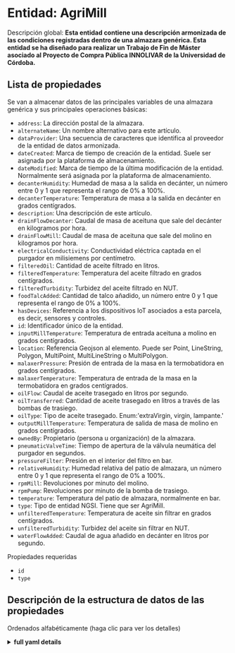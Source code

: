 Entidad: AgriMill
=======================
  
Descripción global: **Esta entidad contiene una descripción armonizada de las condiciones registradas dentro de una almazara genérica.  Esta entidad se ha diseñado para realizar un Trabajo de Fin de Máster asociado al Proyecto de Compra Pública INNOLIVAR de la Universidad de Córdoba.**


## Lista de propiedades    
  

Se van a almacenar datos de las principales variables de una almazara genérica y sus principales operaciones básicas:

- `address`: La dirección postal de la almazara.
- `alternateName`: Un nombre alternativo para este artículo. 
- `dataProvider`: Una secuencia de caracteres que identifica al proveedor de la entidad de datos armonizada.  
- `dateCreated`: Marca de tiempo de creación de la entidad. Suele ser asignada por la plataforma de almacenamiento.  
- `dateModified`: Marca de tiempo de la última modificación de la entidad. Normalmente será asignada por la plataforma de almacenamiento.  
- `decanterHumidity`: Humedad de masa a la salida en decánter, un número entre 0 y 1 que representa el rango de 0% a 100%.
- `decanterTemperature`: Temperatura de masa a la salida en decánter en grados centígrados.
- `description`: Una descripción de este artículo.
- `drainFlowDecanter`: Caudal de masa de aceituna que sale del decánter en kilogramos por hora.
- `drainFlowMill`: Caudal de masa de aceituna que sale del molino en kilogramos por hora.
- `electricalConductivity`: Conductividad eléctrica captada en el purgador en milisiemens por centímetro.
- `filteredOil`: Cantidad de aceite filtrado en litros.
- `filteredTemperature`: Temperatura del aceite filtrado en grados centígrados.
- `filteredTurbidity`: Turbidez del aceite filtrado en NUT.
- `foodTalcAdded`: Cantidad de talco añadido, un número entre 0 y 1 que representa el rango de 0% a 100%.
- `hasDevices`: Referencia a los dispositivos IoT asociados a esta parcela, es decir, sensores y controles. 
- `id`: Identificador único de la entidad.  
- `inputMillTemperature`: Temperatura de entrada aceituna a molino en grados centígrados.
- `location`: Referencia Geojson al elemento. Puede ser Point, LineString, Polygon, MultiPoint, MultiLineString o MultiPolygon.
- `malaxerPressure`: Presión de entrada de la masa en la termobatidora en grados centígrados.
- `malaxerTemperature`: Temperatura de entrada de la masa en la termobatidora en grados centígrados.
- `oilFlow`: Caudal de aceite trasegado en litros por segundo.
- `oilTransferred`: Cantidad de aceite trasegado en litros a través de las bombas de trasiego.
- `oilType`: Tipo de aceite trasegado. Enum:'extraVirgin, virgin, lampante.'
- `outputMillTemperature`: Temperatura de salida de masa de molino en grados centígrados.
- `ownedBy`: Propietario (persona u organización) de la almazara.
- `pneumaticValveTime`: Tiempo de apertura de la válvula neumática del purgador en segundos.
- `pressureFilter`: Presión en el interior del filtro en bar.
- `relativeHumidity`: Humedad relativa del patio de almazara, un número entre 0 y 1 que representa el rango de 0% a 100%.
- `rpmMill`: Revoluciones por minuto del molino.
- `rpmPump`: Revoluciones por minuto de la bomba de trasiego.
- `temperature`: Temperatura del patio de almazara, normalmente en bar.
- `type`: Tipo de entidad NGSI. Tiene que ser AgriMill.
- `unfilteredTemperature`: Temperatura de aceite sin filtrar en grados centígrados.
- `unfilteredTurbidity`: Turbidez del aceite sin filtrar en NUT.
- `waterFlowAdded`: Caudal de agua añadido en decánter en litros por segundo.
 

Propiedades requeridas  

- `id`  
- `type`

## Descripción de la estructura de datos de las propiedades  

Ordenados alfabéticamente (haga clic para ver los detalles)  
<details><summary><strong>full yaml details</strong></summary>    

```yaml  
AgriMill:    
  description: 'This entity contains a harmonised description of a generic Oil Mill. This entity is primarily associated with the agricultural vertical and related IoT applications.'    
  properties:    
    address:    
      description: 'The mailing address'    
      properties: &agrimill_-_properties_-_address_-_properties    
        addressCountry:    
          description: 'Property. The country. For example, Spain. Model:''https://schema.org/addressCountry'''    
          type: string    
        addressLocality:    
          description: 'Property. The locality in which the street address is, and which is in the region. Model:''https://schema.org/addressLocality'''    
          type: string    
        addressRegion:    
          description: 'Property. The region in which the locality is, and which is in the country. Model:''https://schema.org/addressRegion'''    
          type: string    
        postOfficeBoxNumber:    
          description: 'Property. The post office box number for PO box addresses. For example, 03578. Model:''https://schema.org/postOfficeBoxNumber'''    
          type: string    
        postalCode:    
          description: 'Property. The postal code. For example, 24004. Model:''https://schema.org/https://schema.org/postalCode'''    
          type: string    
        streetAddress:    
          description: 'Property. The street address. Model:''https://schema.org/streetAddress'''    
          type: string    
      type: object    
      x-ngsi:    
        model: https://schema.org/address    
        type: Property    
    alternateName:    
      description: 'An alternative name for this item'    
      type: string    
      x-ngsi:    
        type: Property         
    dataProvider:    
      description: 'A sequence of characters identifying the provider of the harmonised data entity.'    
      type: string    
      x-ngsi:    
        type: Property    
    dateCreated:    
      description: 'Entity creation timestamp. This will usually be allocated by the storage platform.'    
      format: date-time    
      type: string    
      x-ngsi:    
        type: Property    
    dateModified:    
      description: 'Timestamp of the last modification of the entity. This will usually be allocated by the storage platform.'    
      format: date-time    
      type: string    
      x-ngsi:    
        type: Property 
    decanterHumidity:  
      description: 'The output decanter humidity expressed as a number between 0 and 1 representing the range 0% to 100 (%).<br/><br/>0 <= decanterHumidity <= 1' 
      maximum: 1.0    
      minimum: 0.0    
      type: number    
      x-ngsi:    
        model: http://schema.org/Number    
        type: Property     
    decanterTemperature: 
      description: 'The output decanter temperature in degrees centigrade.'       
      type: number    
      x-ngsi:    
        model: http://schema.org/Number    
        type: Property    
        units: 'degrees centigrade'   
    description:    
      description: 'A description of this item'    
      type: string    
      x-ngsi:    
        type: Property 
    drainFlowDecanter: 
      description: 'The observed olive paste flow rate in kilograms per hour at the output of the decanter'    
      type: object    
      values:    
        maxValue:    
          minimum: 0    
          type: number    
        minValue:    
          minimum: 0    
          type: number    
        unitText:    
          type: string    
        value:    
          minimum: 0    
          type: number    
      x-ngsi:    
        model: http://schema.org/Number    
        type: Property    
        units: kg/h
    drainFlowmill:    
      description: 'The observed olive paste flow rate in kilograms per hour at the input of the mill'    
      type: object    
      values:    
        maxValue:    
          minimum: 0    
          type: number    
        minValue:    
          minimum: 0    
          type: number    
        unitText:    
          type: string    
        value:    
          minimum: 0    
          type: number    
      x-ngsi:    
        model: http://schema.org/Number    
        type: Property    
        units: kg/h
    electricalConductivity:      
      description: 'The oil drain electrical conductivity in millisiemens per centimeter.'       
      type: number    
      x-ngsi:    
        model: http://schema.org/Number    
        type: Property    
        units: 'mS/cm'    
    filteredOil: 
      description: 'Number of liters of olive oil filtered.'       
      type: number    
      x-ngsi:    
        model: http://schema.org/Number    
        type: Property    
        units: 'L' 
    filteredTemperature: 
      description: 'Filtered oil temperature in degrees centigrade.'
      type: number    
      x-ngsi:    
        model: http://schema.org/Number    
        type: Property    
        units: 'degrees centigrade'
    filteredTurbidity: 
      description: 'Filtered oil turbidity in NUT.'
      type: number    
      x-ngsi:    
        model: http://schema.org/Number    
        type: Property    
        units: 'NUT'
    foodTalcAdded: 
      description: 'Amount of food talc added expressed as a number between 0 and 1 representing the range 0% to 100 (%).<br/><br/>0 <= foodTalcAdded <= 1' 
      maximum: 1.0    
      minimum: 0.0    
      type: number    
      x-ngsi:    
        model: http://schema.org/Number    
        type: Property  
    hasDevices:    
      description: 'Reference to the IoT devices associated with this Oil Mill i.e. sensors, controls.'    
      items:    
        - anyOf: *anyof    
          description: 'Property. Unique identifier of the entity'    
      type: array    
      x-ngsi:    
        model: http://schema.org/URL    
        type: Relationship        
    id:    
      anyOf: *anyof    
      description: 'Unique identifier of the entity'    
      x-ngsi:    
        type: Property    
    inputMillTemperature:    
      description: 'The input mill temperature nominally in degrees centigrade.'    
      type: number    
      x-ngsi:    
        model: http://schema.org/Number    
        type: Property    
        units: 'degrees centigrade'     
    location:    
      description: 'Geojson reference to the item. It can be Point, LineString, Polygon, MultiPoint, MultiLineString or MultiPolygon'    
      oneOf: *agrimill_-_properties_-_location_-_oneof    
      x-ngsi:    
        type: Geoproperty
    malaxerPressure: 
      description: 'Malaxer pressure in bar.'   
      type: number    
      x-ngsi:    
        model: http://schema.org/Number    
        type: Property    
        units: 'bar'
    malaxerTemperature: 
      description: 'Malaxer temperature in degrees centigrade.'   
      type: number    
      x-ngsi:    
        model: http://schema.org/Number    
        type: Property    
        units: 'degrees centigrade' 
    oilFlow: 
      description: 'The observed oil flow rate in liters per hour at the trasnfer pump'    
      type: object    
      values:    
        maxValue:    
          minimum: 0    
          type: number    
        minValue:    
          minimum: 0    
          type: number    
        unitText:    
          type: string    
        value:    
          minimum: 0    
          type: number    
      x-ngsi:    
        model: http://schema.org/Number    
        type: Property    
        units: L/h
    oilTrasnferred:
      description: 'Number of liters of olive oil transfered.'       
      type: number    
      x-ngsi:    
        model: http://schema.org/Number    
        type: Property    
        units: 'L'
    oilType:
      description: 'Type of oil transferred into the pumps. Enum:' Enum:'extraVirgin, virgin, lampante.''
      enum:    
        - extraVirgin    
        - virgin  
        - lampante     
      type: string    
      x-ngsi:    
        type: Property    
    outputMillTemperature:    
      description: 'The output mill temperature nominally in degrees centigrade.'    
      type: number    
      x-ngsi:    
        model: http://schema.org/Number    
        type: Property    
        units: 'degrees centigrade' 
    ownedBy:    
      anyOf:    
        - description: 'Property. Identifier format of any NGSI entity'    
          maxLength: 256    
          minLength: 1    
          pattern: ^[\w\-\.\{\}\$\+\*\[\]`|~^@!,:\\]+$    
          type: string    
        - description: 'Property. Identifier format of any NGSI entity'    
          format: uri    
          type: string    
      description: 'Owner (Person or Organization) of the farm'    
      x-ngsi:    
        type: Relationship
    pneumaticValveTime: 
      description: 'Opening time of the pneumatic valve in seconds.'   
      type: number    
      x-ngsi:    
        model: http://schema.org/Number    
        type: Property    
        units: 's' 
    pressureFilter: 
      description: 'Filter pressure in bar.'   
      type: number    
      x-ngsi:    
        model: http://schema.org/Number    
        type: Property    
        units: 'bar'
    realtiveHumidity:    
      description: 'The inside relative humidity expressed as a number between 0 and 1 representing the range 0% to 100 (%).<br/><br/>0 <= relativeHumidity <= 1'    
      maximum: 1.0    
      minimum: 0.0    
      type: number    
      x-ngsi:    
        model: http://schema.org/Number    
        type: Property   
    rpmMill:    
      description: 'Revolutions per minute of the oil mill.'    
      type: number    
      x-ngsi:    
        model: http://schema.org/Number    
        type: Property    
        units: 'revolutions per minute '
    temperature:     
      description: 'The average oil mill air temperature nominally in degrees centigrade.'       
      type: number    
      x-ngsi:    
        model: http://schema.org/Number    
        type: Property    
        units: 'degrees centigrade'   
    rpmPump:
      description: 'Revolutions per minute of the oil pump.'    
      type: number    
      x-ngsi:    
        model: http://schema.org/Number    
        type: Property    
        units: 'rpm'  
    temperature:     
      description: 'The average oil mill air temperature nominally in degrees centigrade.'    
      type: number    
      x-ngsi:    
        model: http://schema.org/Number    
        type: Property    
        units: 'degrees centigrade'
    type:    
      description: 'NGSI Entity Type. It has to be AgriMill'    
      enum:    
        - AgriMill   
      type: string    
      x-ngsi:    
        type: Property
    unfilteredTemperature: 
      description: 'Unfiltered oil temperature in degrees centigrades.'   
      type: number    
      x-ngsi:    
        model: http://schema.org/Number    
        type: Property    
        units: 'degrees centigrade' 
    unfilteredTurbidity: 
      description: 'Unfiltered oil turbidity in NUT.'
      type: number    
      x-ngsi:    
        model: http://schema.org/Number    
        type: Property    
        units: 'NUT'
    waterFlowAdded: 
      description: 'The observed water flow rate added in kilograms per hour added to the decanter'    
      type: object    
      values:    
        maxValue:    
          minimum: 0    
          type: number    
        minValue:    
          minimum: 0    
          type: number    
        unitText:    
          type: string    
        value:    
          minimum: 0    
          type: number    
      x-ngsi:    
        model: http://schema.org/Number    
        type: Property    
        units: L/h
  required:    
    - id    
    - type    
  type: object    
  x-derived-from: ""    
  x-disclaimer: 'Redistribution and use in source and binary forms, with or without modification, are permitted  provided that the license conditions are met. Copyleft (c) 2021 Contributors to Smart Data Models Program'    
  x-license-url: https://github.com/smart-data-models/dataModel.Agrifood/blob/master/AgriMill/LICENSE.md    
  x-model-schema: https://smart-data-models.github.io/dataModel.Agrifood/AgriMill/schema.json    
  x-model-tags: ""    
  x-version: 0.0.2    
```  
</details>    
